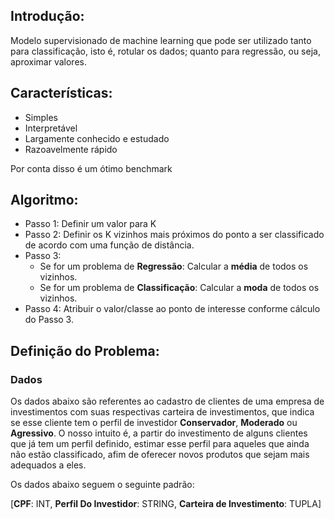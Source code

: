 ## Introdução:

Modelo supervisionado de machine learning que pode ser utilizado tanto para classificação, isto é, rotular os dados; quanto para regressão, ou seja, aproximar valores.

## Características:

- Simples
- Interpretável
- Largamente conhecido e estudado
- Razoavelmente rápido

Por conta disso é um ótimo benchmark

## Algoritmo:

- Passo 1:
    Definir um valor para K
- Passo 2:
    Definir os K vizinhos mais próximos do ponto a ser classificado de acordo com uma função de distância.
- Passo 3:
    - Se for um problema de **Regressão**:
        Calcular a **média** de todos os vizinhos.
    - Se for um problema de **Classificação**:
        Calcular a **moda** de todos os vizinhos.
- Passo 4:
    Atribuir o valor/classe ao ponto de interesse conforme cálculo do Passo 3.

## Definição do Problema:

### Dados
Os dados abaixo são referentes ao cadastro de clientes de uma empresa de investimentos com suas respectivas carteira de investimentos, que indica se esse cliente tem o perfil de investidor **Conservador**, **Moderado** ou **Agressivo**. O nosso intuito é, a partir do investimento de alguns clientes que já tem um perfil definido, estimar esse perfil para aqueles que ainda não estão classificado, afim de oferecer novos produtos que sejam mais adequados a eles.

Os dados abaixo seguem o seguinte padrão:

[**CPF**: INT, **Perfil Do Investidor**: STRING, **Carteira de Investimento**: TUPLA]
